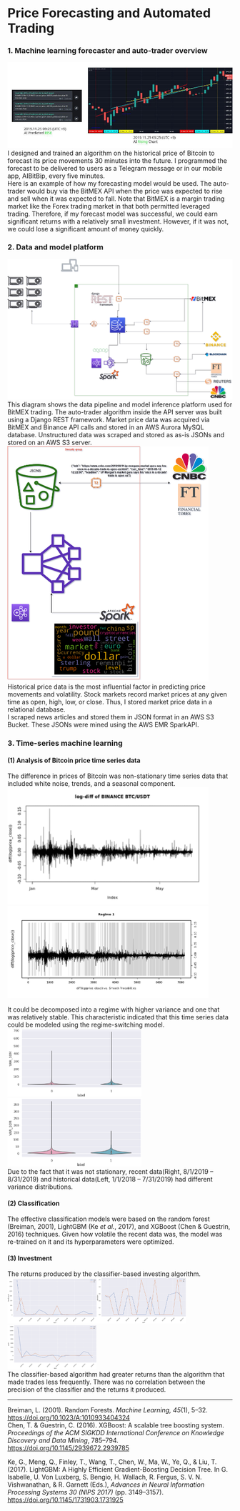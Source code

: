 # Price Forecasting and Automated Trading  
### 1. Machine learning forecaster and auto-trader overview   
![Overview](/assets/img/AIPE2.png)    
I designed and trained an algorithm on the historical price of Bitcoin to forecast its price movements 30 minutes into the future. I programmed the forecast to be delivered to users as a Telegram message or in our mobile app, AIBitBip, every five minutes.  
Here is an example of how my forecasting model would be used. The auto-trader would buy via the BitMEX API when the price was expected to rise and sell when it was expected to fall. Note that BitMEX is a margin trading market like the Forex trading market in that both permitted leveraged trading. Therefore, if my forecast model was successful, we could earn significant returns with a relatively small investment. However, if it was not, we could lose a significant amount of money quickly.
   
### 2. Data and model platform   
![Overall](/assets/img/Overall_dataLake.png)     
This diagram shows the data pipeline and model inference platform used for BitMEX trading. The auto-trader algorithm inside the API server was built using a Django REST framework. Market price data was acquired via BitMEX and Binance API calls and stored in an AWS Aurora MySQL database. Unstructured data was scraped and stored as as-is JSONs and stored on an AWS S3 server.  
<img src="/assets/img/AWS_EMR4.png" alt="datalake" width="450" />       
Historical price data is the most influential factor in predicting price movements and volatility. Stock markets record market prices at any given time as open, high, low, or close. Thus, I stored market price data in a relational database.   
I scraped news articles and stored them in JSON format in an AWS S3 Bucket. These JSONs were mined using the AWS EMR SparkAPI.   

### 3. Time-series machine learning  
#### (1) Analysis of Bitcoin price time series data   
The difference in prices of Bitcoin was non-stationary time series data that included white noise, trends, and a seasonal component.   
<img src="/assets/img/log-diff.png" alt="logdiff" width="450" /><img src="/assets/img/regime1.png" alt="regime" width="450" />    
  
It could be decomposed into a regime with higher variance and one that was relatively stable. This characteristic indicated that this time series data could be modeled using the regime-switching model.    
<img src="/assets/img/historical.png" alt="historical" width="300" /><img src="/assets/img/recent.png" alt="recent" width="300" />  
Due to the fact that it was not stationary, recent data(Right, 8/1/2019 – 8/31/2019) and historical data(Left, 1/1/2018 – 7/31/2019) had different variance distributions.   

#### (2) Classification   
The effective classification models were based on the random forest (Breiman, 2001), LightGBM (Ke *et al.*, 2017), and XGBoost (Chen & Guestrin, 2016) techniques. Given how volatile the recent data was, the model was re-trained on it and its hyperparameters were optimized.   
  
#### (3) Investment   
The returns produced by the classifier-based investing algorithm.   
<img src="/assets/img/invest1.png" alt="invest1" width="200" /><img src="/assets/img/invest2.png" alt="invest2" width="200" /><img src="/assets/img/invest3.png" alt="invest3" width="200" />    
The classifier-based algorithm had greater returns than the algorithm that made trades less frequently. There was no correlation between the precision of the classifier and the returns it produced.   
    
-------------   
Breiman, L. (2001). Random Forests. *Machine Learning, 45*(1), 5–32. https://doi.org/10.1023/A:1010933404324   
Chen, T. & Guestrin, C. (2016). XGBoost: A scalable tree boosting system. *Proceedings of the ACM SIGKDD International Conference on Knowledge Discovery and Data Mining*, 785–794. https://doi.org/10.1145/2939672.2939785   
  
Ke, G., Meng, Q., Finley, T., Wang, T., Chen, W., Ma, W., Ye, Q., & Liu, T. (2017). LightGBM: A Highly Efficient Gradient-Boosting Decision Tree. In G. Isabelle, U. Von Luxberg, S. Bengio, H. Wallach, R. Fergus, S. V. N. Vishwanathan, & R. Garnett (Eds.), *Advances in Neural Information Processing Systems 30 (NIPS 2017)* (pp. 3149–3157). https://doi.org/10.1145/1731903.1731925


